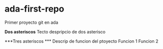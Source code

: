 # ada-first-repo
Primer proyecto git en ada


**Dos asteriscos**
Tecto despripcio de dos asterisco

***Tres asteriscos *** 
Descrip de funcion del  ptoyecto
Funcion 1
Funcion 2
